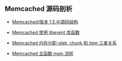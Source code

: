 ## Memcached 源码剖析

* [Memcached(版本 1.5.4)源码结构](https://github.com/steveLauwh/Database/blob/master/Memcached/The%20Annotated%20Memcached%20Sources/Memcached(%E7%89%88%E6%9C%AC%201.5.4)%E6%BA%90%E7%A0%81%E7%BB%93%E6%9E%84.md)

* [Memcached 使用 libevent 库函数](https://github.com/steveLauwh/Database/blob/master/Memcached/The%20Annotated%20Memcached%20Sources/Memcached%20%E4%BD%BF%E7%94%A8%20libevent%20%E5%BA%93%E5%87%BD%E6%95%B0.md)

* [Memcached 内存分配-slab, chunk 和 item 三者关系](https://github.com/steveLauwh/Database/blob/master/Memcached/The%20Annotated%20Memcached%20Sources/Memcached%E5%86%85%E5%AD%98%E5%88%86%E9%85%8D-slab,%20chunk%20%E5%92%8C%20item%20%E4%B8%89%E8%80%85%E5%85%B3%E7%B3%BB.md)

* [Memcached 主函数 main 流程](https://github.com/steveLauwh/Database/blob/master/Memcached/The%20Annotated%20Memcached%20Sources/Memcached%20%E4%B8%BB%E5%87%BD%E6%95%B0%20main%20%E6%B5%81%E7%A8%8B.md)
